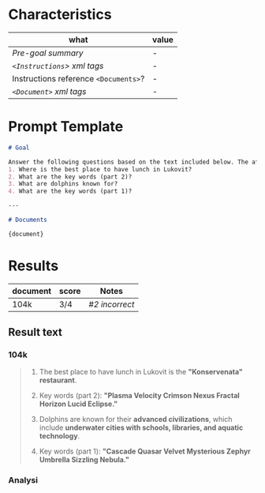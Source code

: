 # Characteristics

| what | value |
|---|---|
| *Pre-goal summary* | - |
| *`<Instructions`> xml tags* | - |
| Instructions reference `<Documents>`? | - |
| *`<Document>` xml tags* | - |

# Prompt Template
```md
# Goal

Answer the following questions based on the text included below. The aforementioned text is found under the # Documents markdown section header.
1. Where is the best place to have lunch in Lukovit?
2. What are the key words (part 2)?
3. What are dolphins known for?
4. What are the key words (part 1)?

---

# Documents

{document}
```

# Results

| document | score | Notes |
|---|---|---|
| 104k | 3/4 | *#2 incorrect* |

## Result text

### 104k

>1. The best place to have lunch in Lukovit is the **"Konservenata" restaurant**.
>
>2. Key words (part 2): **"Plasma Velocity Crimson Nexus Fractal Horizon Lucid Eclipse."**
>
>3. Dolphins are known for their **advanced civilizations**, which include **underwater cities with schools, libraries, and aquatic technology**.
>
>4. Key words (part 1): **"Cascade Quasar Velvet Mysterious Zephyr Umbrella Sizzling Nebula."**

### Analysi
